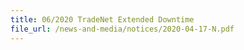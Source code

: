 ```yaml
---
title: 06/2020 TradeNet Extended Downtime
file_url: /news-and-media/notices/2020-04-17-N.pdf
---
```

